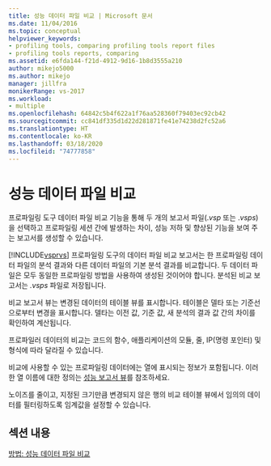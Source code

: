 ```yaml
---
title: 성능 데이터 파일 비교 | Microsoft 문서
ms.date: 11/04/2016
ms.topic: conceptual
helpviewer_keywords:
- profiling tools, comparing profiling tools report files
- profiling tools reports, comparing
ms.assetid: e6fda144-f21d-4912-9d16-1b8d3555a210
author: mikejo5000
ms.author: mikejo
manager: jillfra
monikerRange: vs-2017
ms.workload:
- multiple
ms.openlocfilehash: 64842c5b4f622a1f76aa528360f79403ec92cb42
ms.sourcegitcommit: cc841df335d1d22d281871fe41e74238d2fc52a6
ms.translationtype: HT
ms.contentlocale: ko-KR
ms.lasthandoff: 03/18/2020
ms.locfileid: "74777858"
---
```

# <a name="compare-performance-data-files"></a>성능 데이터 파일 비교

프로파일링 도구 데이터 파일 비교 기능을 통해 두 개의 보고서 파일(.*vsp* 또는 .*vsps*)을 선택하고 프로파일링 세션 간에 발생하는 차이, 성능 저하 및 향상된 기능을 보여 주는 보고서를 생성할 수 있습니다.

[!INCLUDE[vsprvs](../code-quality/includes/vsprvs_md.md)] 프로파일링 도구의 데이터 파일 비교 보고서는 한 프로파일링 데이터 파일의 분석 결과와 다른 데이터 파일의 기본 분석 결과를 비교합니다. 두 데이터 파일은 모두 동일한 프로파일링 방법을 사용하여 생성된 것이어야 합니다. 분석된 비교 보고서는 *.vsps* 파일로 저장됩니다.

비교 보고서 뷰는 변경된 데이터의 테이블 뷰를 표시합니다. 테이블은 델타 또는 기준선으로부터 변경을 표시합니다. 델타는 이전 값, 기준 값, 새 분석의 결과 값 간의 차이를 확인하여 계산됩니다.

프로파일러 데이터의 비교는 코드의 함수, 애플리케이션의 모듈, 줄, IP(명령 포인터) 및 형식에 따라 달라질 수 있습니다.

비교에 사용할 수 있는 프로파일링 데이터에는 열에 표시되는 정보가 포함됩니다. 이러한 열 이름에 대한 정의는 [성능 보고서 뷰](../profiling/performance-report-views.md)를 참조하세요.

노이즈를 줄이고, 지정된 크기만큼 변경되지 않은 행의 비교 테이블 뷰에서 임의의 데이터를 필터링하도록 임계값을 설정할 수 있습니다.

## <a name="in-this-section"></a>섹션 내용

[방법: 성능 데이터 파일 비교](../profiling/how-to-compare-performance-data-files.md)
